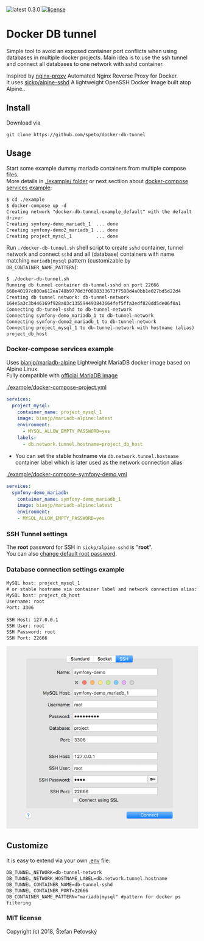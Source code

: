 ![latest 0.3.0](https://img.shields.io/badge/latest-0.3.0-green.svg?style=flat)
[![license](https://img.shields.io/github/license/speto/docker-db-tunnel.svg?maxAge=2592000)](https://opensource.org/licenses/MIT)

# Docker DB tunnel

Simple tool to avoid an exposed container port conflicts when using databases in multiple docker projects. 
Main idea is to use the ssh tunnel and connect all databases to one network with sshd container.  


Inspired by [nginx-proxy](https://github.com/jwilder/nginx-proxy) Automated Nginx Reverse Proxy for Docker.  
It uses [sickp/alpine-sshd](https://hub.docker.com/r/sickp/alpine-sshd/) A lightweight OpenSSH Docker Image built atop Alpine..

## Install

Download via

```shell
git clone https://github.com/speto/docker-db-tunnel
```

## Usage

Start some example dummy mariadb containers from multiple compose files.  
More details in [./example/ folder](./example/) or next sectiion about [docker-compose services example](#docker-compose-services-example):

```shell
$ cd ./example
$ docker-compose up -d
Creating network "docker-db-tunnel-example_default" with the default driver
Creating symfony-demo_mariadb_1  ... done
Creating symfony-demo2_mariadb_1 ... done
Creating project_mysql_1         ... done
```

Run `./docker-db-tunnel.sh` shell script to create `sshd` container, tunnel network and connect `sshd` and all (database) containers with name matching `mariadb|mysql` pattern (customizable by `DB_CONTAINER_NAME_PATTERN`):

```shell
$ ./docker-db-tunnel.sh
Running db tunnel container db-tunnel-sshd on port 22666
668e40197c800a612ea748b9778d3f0888333673f7588d4a0bb1e027bd5d22d4
Creating db tunnel network: db-tunnel-network
164e5a3c3b446169f928a03c135594493843664fef5ffa3edf820dd5de06f0a1
Connecting db-tunnel-sshd to db-tunnel-network
Connecting symfony-demo_mariadb_1 to db-tunnel-network
Connecting symfony-demo2_mariadb_1 to db-tunnel-network
Connecting project_mysql_1 to db-tunnel-network with hostname (alias) project_db_host
```

### Docker-compose services example

Uses [bianjp/mariadb-alpine](https://hub.docker.com/r/bianjp/mariadb-alpine/) Lightweight MariaDB docker image based on Alpine Linux.  
Fully compatible with [official MariaDB image](https://hub.docker.com/_/mariadb/)

[./example/docker-compose-project.yml](./example/docker-compose-project.yml)  

```yaml
services:
  project_mysql:
    container_name: project_mysql_1
    image: bianjp/mariadb-alpine:latest
    environment:
      - MYSQL_ALLOW_EMPTY_PASSWORD=yes
    labels:
      - db.network.tunnel.hostname=project_db_host
```
- You can set the stable hostname via `db.network.tunnel.hostname` container label which is later used as the network connection alias

[./example/docker-compose-symfony-demo.yml](./example/docker-compose-symfony-demo.yml)
```yaml
services:
  symfony-demo_mariadb:
    container_name: symfony-demo_mariadb_1
    image: bianjp/mariadb-alpine:latest
    environment:
    - MYSQL_ALLOW_EMPTY_PASSWORD=yes
```

### SSH Tunnel settings

The **root** password for SSH in `sickp/alpine-sshd` is "**root**".  
You can also [change default root password](https://github.com/sickp/docker-alpine-sshd#change-root-password).

### Database connection settings example

```
MySQL host: project_mysql_1
# or stable hostname via container label and network connection alias:  
MySQL host: project_db_host
Username: root
Port: 3306

SSH Host: 127.0.0.1
SSH User: root
SSH Password: root
SSH Port: 22666
```

![Sequel Pro screenshot](./docker-db-tunnel.png)

## Customize

It is easy to extend via your own [.env](.env.dist) file:

```dotenv
DB_TUNNEL_NETWORK=db-tunnel-network
DB_TUNNEL_NETWORK_HOSTNAME_LABEL=db.network.tunnel.hostname
DB_TUNNEL_CONTAINER_NAME=db-tunnel-sshd
DB_TUNNEL_CONTAINER_PORT=22666
DB_CONTAINER_NAME_PATTERN="mariadb|mysql" #pattern for docker ps filtering
```

### MIT license

Copyright (c) 2018, Štefan Peťovský
